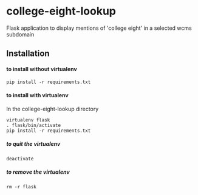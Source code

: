 # college-eight-lookup
Flask application to display mentions of 'college eight' in a selected wcms subdomain

## Installation

#### to install without virtualenv
    pip install -r requirements.txt

#### to install with virtualenv
In the college-eight-lookup directory

    virtualenv flask
    . flask/bin/activate
    pip install -r requirements.txt


##### to quit the virtualenv
    deactivate

##### to remove the virtualenv
    rm -r flask